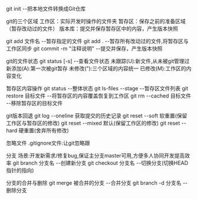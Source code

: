 git init --把本地文件转换成Git仓库

git的三个区域
工作区：实际开发时操作的文件夹
暂存区：保存之前的准备区域（暂存改动过的文件）
版本库：提交并保存暂存区中的内容，产生版本快照

git add 文件名  --暂存指定的文件
git add .       --暂存所有改动过的文件,将暂存区与工作区同步
git commit -m "注释说明"  --提交并保存，产生版本快照

git的文件状态
git status [-s] --查看文件状态
未跟踪(U):新文件,从未被git管理过
新添加(A):第一次被git暂存
未修改("):三个区域的内容统一
已修改(M):工作区的内容变化


暂存区内容操作
git status                --整体状态
git ls-files --stage      --暂存区文件列表
git restore 目标文件      --将暂存区的内容覆盖恢复到工作区
git rm --cached 目标文件  --移除暂存区的目标文件

git版本回退
git log --oneline 获取提交的历史记录
git reset --soft  软重置(保留工作区与暂存区的修改)
git reset --mixed 默认(保留工作区的修改)
git reset --hard  硬重置(舍弃所有修改)

忽略文件
.gitignore文件:让git忽略跟

分支
场景:开发新需求/修复bug,保证主分支master可用,方便多人协同开发提高效率
git branch 分支名   --创建新分支
git checkout 分支名 --切换分支(切换HEAD指针的指向)

分支的合并与删除
git merge 被合并的分支  --合并分支
git branch -d 分支名    --删除分支